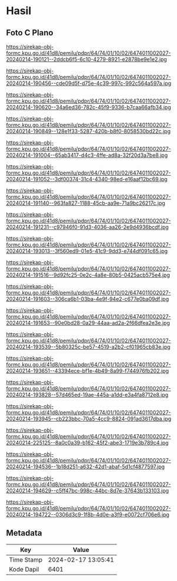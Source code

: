 # Hasil

## Foto C Plano

https://sirekap-obj-formc.kpu.go.id/41d8/pemilu/pdpr/64/74/01/10/02/6474011002027-20240214-190121--2ddcb6f5-6c10-4279-8921-e2878be9e1e2.jpg

https://sirekap-obj-formc.kpu.go.id/41d8/pemilu/pdpr/64/74/01/10/02/6474011002027-20240214-190456--cde09d5f-d75e-4c39-997c-992c564a597a.jpg

https://sirekap-obj-formc.kpu.go.id/41d8/pemilu/pdpr/64/74/01/10/02/6474011002027-20240214-190620--34a6ed36-782c-45f9-9336-b7caa66afb34.jpg

https://sirekap-obj-formc.kpu.go.id/41d8/pemilu/pdpr/64/74/01/10/02/6474011002027-20240214-190849--128e1f33-5287-420b-b8f0-8058530bd22c.jpg

https://sirekap-obj-formc.kpu.go.id/41d8/pemilu/pdpr/64/74/01/10/02/6474011002027-20240214-191004--65ab3417-d4c3-4ffe-ad8a-32f20d3a7be8.jpg

https://sirekap-obj-formc.kpu.go.id/41d8/pemilu/pdpr/64/74/01/10/02/6474011002027-20240214-191052--3df00374-31c4-4340-98ed-e16aaf12bc69.jpg

https://sirekap-obj-formc.kpu.go.id/41d8/pemilu/pdpr/64/74/01/10/02/6474011002027-20240214-191140--963fa827-1188-45cb-aa9e-71a9bc26217c.jpg

https://sirekap-obj-formc.kpu.go.id/41d8/pemilu/pdpr/64/74/01/10/02/6474011002027-20240214-191231--c97946f0-91d3-4036-aa26-2e9d4936bcdf.jpg

https://sirekap-obj-formc.kpu.go.id/41d8/pemilu/pdpr/64/74/01/10/02/6474011002027-20240214-193013--3f560ed9-01e5-41c9-9dd3-e744df091c65.jpg

https://sirekap-obj-formc.kpu.go.id/41d8/pemilu/pdpr/64/74/01/10/02/6474011002027-20240214-191516--9d92fc25-0e2c-4a8e-80b5-0425acb575e4.jpg

https://sirekap-obj-formc.kpu.go.id/41d8/pemilu/pdpr/64/74/01/10/02/6474011002027-20240214-191603--306ca6b1-03ba-4e9f-94e2-c677e0ba09df.jpg

https://sirekap-obj-formc.kpu.go.id/41d8/pemilu/pdpr/64/74/01/10/02/6474011002027-20240214-191653--90e0bd28-0a29-44aa-ad2a-2f66dfea2e3e.jpg

https://sirekap-obj-formc.kpu.go.id/41d8/pemilu/pdpr/64/74/01/10/02/6474011002027-20240214-193539--5b80325c-be57-4519-a2b2-cf01965cb83e.jpg

https://sirekap-obj-formc.kpu.go.id/41d8/pemilu/pdpr/64/74/01/10/02/6474011002027-20240214-193651--43394ece-bf1e-4b49-8a99-f744976fb202.jpg

https://sirekap-obj-formc.kpu.go.id/41d8/pemilu/pdpr/64/74/01/10/02/6474011002027-20240214-193828--57d465ed-19ae-445a-a1dd-e3a4fa8712e8.jpg

https://sirekap-obj-formc.kpu.go.id/41d8/pemilu/pdpr/64/74/01/10/02/6474011002027-20240214-193945--cb223bbc-70a5-4cc9-8824-091ad3617dba.jpg

https://sirekap-obj-formc.kpu.go.id/41d8/pemilu/pdpr/64/74/01/10/02/6474011002027-20240214-225125--8a0c0a39-b162-45f2-abe3-1719e3b789c4.jpg

https://sirekap-obj-formc.kpu.go.id/41d8/pemilu/pdpr/64/74/01/10/02/6474011002027-20240214-194536--1b18d251-a632-42d1-abaf-5d1cf4877597.jpg

https://sirekap-obj-formc.kpu.go.id/41d8/pemilu/pdpr/64/74/01/10/02/6474011002027-20240214-194629--c5ff47bc-998c-44bc-8d7e-37643b133103.jpg

https://sirekap-obj-formc.kpu.go.id/41d8/pemilu/pdpr/64/74/01/10/02/6474011002027-20240214-194722--0306d3c9-1f8b-4d0e-a3f9-e0072cf706e6.jpg


## Metadata

| Key        | Value               |
| ---------- | ------------------- |
| Time Stamp | 2024-02-17 13:05:41 |
| Kode Dapil | 6401                |



